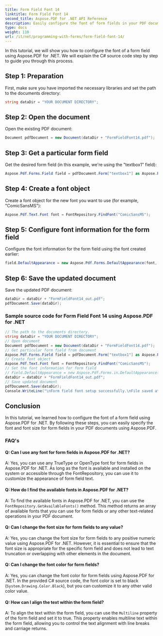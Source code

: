 ```yaml
---
title: Form Field Font 14
linktitle: Form Field Font 14
second_title: Aspose.PDF for .NET API Reference
description: Easily configure the font of form fields in your PDF documents with Aspose.PDF for .NET.
type: docs
weight: 110
url: /it/net/programming-with-forms/form-field-font-14/
---
```

In this tutorial, we will show you how to configure the font of a form field using Aspose.PDF for .NET. We will explain the C# source code step by step to guide you through this process.

## Step 1: Preparation

First, make sure you have imported the necessary libraries and set the path to the documents directory:

```csharp
string dataDir = "YOUR DOCUMENT DIRECTORY";
```

## Step 2: Open the document

Open the existing PDF document:

```csharp
Document pdfDocument = new Document(dataDir + "FormFieldFont14.pdf");
```

## Step 3: Get a particular form field

Get the desired form field (in this example, we're using the "textbox1" field):

```csharp
Aspose.Pdf.Forms.Field field = pdfDocument.Form["textbox1"] as Aspose.Pdf.Forms.Field;
```

## Step 4: Create a font object

Create a font object for the new font you want to use (for example, "ComicSansMS"):

```csharp
Aspose.Pdf.Text.Font font = FontRepository.FindFont("ComicSansMS");
```

## Step 5: Configure font information for the form field

Configure the font information for the form field using the font created earlier:

```csharp
field.DefaultAppearance = new Aspose.Pdf.Forms.DefaultAppearance(font, 14, System.Drawing.Color.Black);
```

## Step 6: Save the updated document

Save the updated PDF document:

```csharp
dataDir = dataDir + "FormFieldFont14_out.pdf";
pdfDocument.Save(dataDir);
```


### Sample source code for Form Field Font 14 using Aspose.PDF for .NET 
```csharp
// The path to the documents directory.
string dataDir = "YOUR DOCUMENT DIRECTORY";
// Open document
Document pdfDocument = new Document(dataDir + "FormFieldFont14.pdf");
// Get particular form field from document
Aspose.Pdf.Forms.Field field = pdfDocument.Form["textbox1"] as Aspose.Pdf.Forms.Field;
// Create font object
Aspose.Pdf.Text.Font font = FontRepository.FindFont("ComicSansMS");
// Set the font information for form field
// Field.DefaultAppearance = new Aspose.Pdf.Forms.in.DefaultAppearance(font, 10, System.Drawing.Color.Black);
dataDir = dataDir + "FormFieldFont14_out.pdf";
// Save updated document
pdfDocument.Save(dataDir);
Console.WriteLine("\nForm field font setup successfully.\nFile saved at " + dataDir);
```

## Conclusion

In this tutorial, we learned how to configure the font of a form field using Aspose.PDF for .NET. By following these steps, you can easily specify the font and font size for form fields in your PDF documents using Aspose.PDF.

### FAQ's

#### Q: Can I use any font for form fields in Aspose.PDF for .NET?

A: Yes, you can use any TrueType or OpenType font for form fields in Aspose.PDF for .NET. As long as the font is available and installed on the system or accessible through the FontRepository, you can use it to customize the appearance of form field text.

#### Q: How do I find the available fonts in Aspose.PDF for .NET?

A: To find the available fonts in Aspose.PDF for .NET, you can use the `FontRepository.GetAvailableFonts()` method. This method returns an array of available fonts that you can use for form fields or any other text-related operations in your PDF document.

#### Q: Can I change the font size for form fields to any value?

A: Yes, you can change the font size for form fields to any positive numeric value using Aspose.PDF for .NET. However, it is essential to ensure that the font size is appropriate for the specific form field and does not lead to text truncation or overlapping with other elements in the document.

#### Q: Can I change the font color for form fields?

A: Yes, you can change the font color for form fields using Aspose.PDF for .NET. In the provided C# source code, the font color is set to black (`System.Drawing.Color.Black`), but you can customize it to any other valid color value.

#### Q: How can I align the text within the form field?

A: To align the text within the form field, you can use the `Multiline` property of the form field and set it to true. This property enables multiline text within the form field, allowing you to control the text alignment with line breaks and carriage returns.